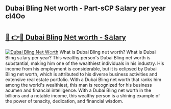 ## Dubai Bling N𝚎t w𝚘rth - Part-sCP S𝚊lary per year cI4Oo

# <h2><a href="http://gc0m7k2.nevu.top/?p=Dubai+Bling">🔗 👉🔴 Dubai Bling N𝚎t w𝚘rth - S𝚊lary</a></h2>

[![Dubai Bling N𝚎t W𝚘rth](https://i.imgur.com/Oavwk0R.jpeg)](http://gc0m7k2.nevu.top/?p=Dubai+Bling)
What is Dubai Bling n𝚎t w𝚘rth? What is Dubai Bling s𝚊lary per year?
This wealthy person's Dubai Bling net worth is substantial, making him one of the wealthiest individuals in his industry. His income from his employment is considerable, but it is eclipsed by Dubai Bling net worth, which is attributed to his diverse business activities and extensive real estate portfolio. With a Dubai Bling net worth that ranks him among the world's wealthiest, this man is recognized for his business acumen and financial intelligence. With a Dubai Bling net worth in the billions and a notable income, this wealthy person is a shining example of the power of tenacity, dedication, and financial wisdom.
